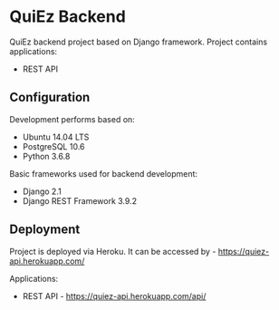 # QuiEz Backend
QuiEz backend project based on Django framework. Project contains applications:

- REST API

## Configuration

Development performs based on:

- Ubuntu 14.04 LTS
- PostgreSQL 10.6
- Python 3.6.8

Basic frameworks used for backend development:

- Django 2.1
- Django REST Framework 3.9.2

## Deployment

Project is deployed via Heroku.
It can be accessed by - https://quiez-api.herokuapp.com/

Applications:

- REST API - https://quiez-api.herokuapp.com/api/
